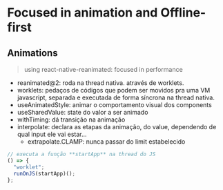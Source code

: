 # Focused in animation and Offline-first

## Animations

> using react-native-reanimated: focused in performance

- reanimated@2: roda na thread nativa. através de worklets.
- worklets: pedaços de códigos que podem ser movidos pra uma VM javascript, separada e executada de forma síncrona na thread nativa.
- useAnimatedStyle: animar o comportamento visual dos components
- useSharedValue: state do valor a ser animado
- withTiming: dá transição na animação
- interpolate: declara as etapas da animação, do value, dependendo de qual input ele vai estar...
  - extrapolate.CLAMP: nunca passar do limit estabelecido

```ts
// executa a função **startApp** na thread do JS
() => {
  "worklet";
  runOnJS(startApp)();
};
```
